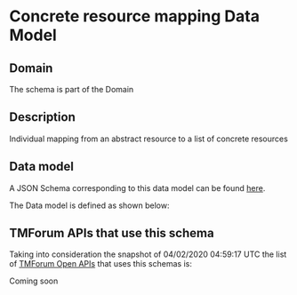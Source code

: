 # Concrete resource mapping Data Model

## Domain

The  schema is part of the  Domain

## Description

Individual mapping from an abstract resource to a list of concrete resources

## Data model

A JSON Schema corresponding to this data model can be found
[here](https://github.com/tmforum-rand/schemas/blob/candidates/Resource/ConcreteResourceMapping.schema.json).

The Data model is defined as shown below:





## TMForum APIs that use this schema

Taking into consideration the snapshot of 04/02/2020 04:59:17 UTC the list of [TMForum Open APIs](https://www.tmforum.org/open-apis/) that uses this schemas is:

Coming soon